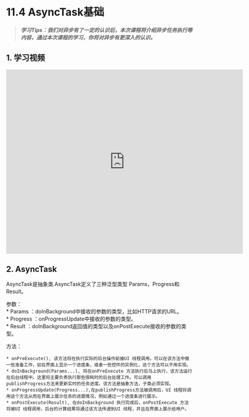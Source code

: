 # 11.4 AsyncTask基础

>##### 学习Tips：我们对异步有了一定的认识后，本次课程将介绍异步任务执行等内容，通过本次课程的学习，你将对异步有更深入的认识。

## 1. 学习视频

<iframe frameborder="0" width="640" height="498" src="https://v.qq.com/iframe/player.html?vid=z0180bhmznp&tiny=0&auto=0" allowfullscreen></iframe>

## 2. AsyncTask

AsyncTask是抽象类.AsyncTask定义了三种泛型类型 Params，Progress和Result。

 参数：
　   
    \* Params ：doInBackground中接收的参数的类型，比如HTTP请求的URL。
　   
    \* Progress ：onProgressUpdate中接收的参数的类型。
　   
    \* Result ：doInBackground返回值的类型以及onPostExecute接收的参数的类型。

 方法：

    * onPreExecute(), 该方法将在执行实际的后台操作前被UI 线程调用。可以在该方法中做一些准备工作，如在界面上显示一个进度条，或者一些控件的实例化，这个方法可以不用实现。
    * doInBackground(Params...), 将在onPreExecute 方法执行后马上执行，该方法运行在后台线程中。这里将主要负责执行那些很耗时的后台处理工作。可以调用 publishProgress方法来更新实时的任务进度。该方法是抽象方法，子类必须实现。
    * onProgressUpdate(Progress...),在publishProgress方法被调用后，UI 线程将调用这个方法从而在界面上展示任务的进展情况，例如通过一个进度条进行展示。
    * onPostExecute(Result), 在doInBackground 执行完成后，onPostExecute 方法将被UI 线程调用，后台的计算结果将通过该方法传递到UI 线程，并且在界面上展示给用户。